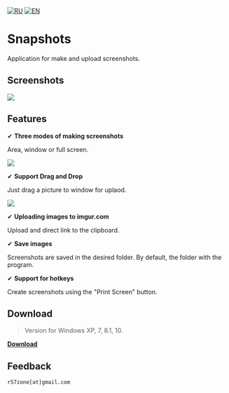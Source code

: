 [![RU](https://user-images.githubusercontent.com/9499881/27683795-5b0fbac6-5cd8-11e7-929c-057833e01fb1.png)](https://github.com/r57zone/Snapshots-for-Windows/blob/master/README.md) [![EN](https://user-images.githubusercontent.com/9499881/33184537-7be87e86-d096-11e7-89bb-f3286f752bc6.png)](https://github.com/r57zone/Snapshots-for-Windows/blob/master/README.EN.md)

# Snapshots
Application for make and upload screenshots.

## Screenshots
![](https://user-images.githubusercontent.com/9499881/65173386-b0889480-da5f-11e9-9ac7-d10c259fe713.png)

## Features

✔ **Three modes of making screenshots**

Area, window or full screen.


![](https://user-images.githubusercontent.com/9499881/65174854-bfbd1180-da62-11e9-94f0-35cb252e3661.png)

✔ **Support Drag and Drop**

Just drag a picture to window for uplaod.


![](https://user-images.githubusercontent.com/9499881/65173404-bb432980-da5f-11e9-8044-e68ada8ffab6.png)


✔ **Uploading images to imgur.com**

Upload and direct link to the clipboard.


✔ **Save images**

Screenshots are saved in the desired folder. By default, the folder with the program.


✔ **Support for hotkeys**

Create screenshots using the "Print Screen" button.


## Download
>Version for Windows XP, 7, 8.1, 10.

**[Download](https://github.com/r57zone/Snapshots-for-Windows/releases)**

## Feedback
`r57zone[at]gmail.com`